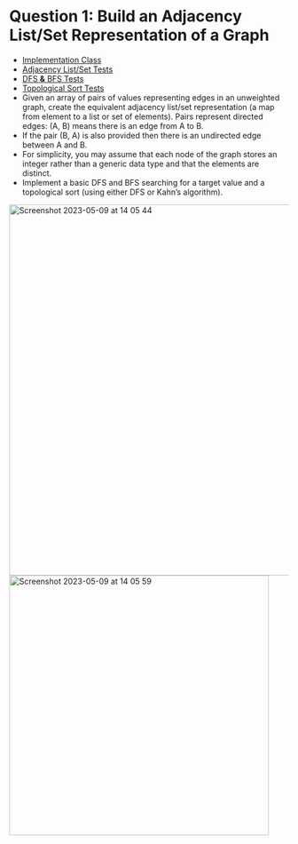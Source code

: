# Question 1: Build an Adjacency List/Set Representation of a Graph
- [Implementation Class](https://github.com/Uber-Career-Prep-2023/Uber-Career-Prep-Homework-Joseph-Borodach/blob/main/Assignment-3/AdjacencyList/src/main/java/career/prep/uber/AdjacencyList.java)
- [Adjacency List/Set Tests](https://github.com/Uber-Career-Prep-2023/Uber-Career-Prep-Homework-Joseph-Borodach/blob/main/Assignment-3/AdjacencyList/src/test/java/career/prep/uber/AdjacencyListTests.java)
- [DFS **&** BFS Tests](https://github.com/Uber-Career-Prep-2023/Uber-Career-Prep-Homework-Joseph-Borodach/blob/main/Assignment-3/AdjacencyList/src/test/java/career/prep/uber/GraphTraversalTests.java)
- [Topological Sort Tests](https://github.com/Uber-Career-Prep-2023/Uber-Career-Prep-Homework-Joseph-Borodach/blob/main/Assignment-3/AdjacencyList/src/test/java/career/prep/uber/TopologicalSortTests.java)
- Given an array of pairs of values representing edges in an unweighted graph, create the equivalent adjacency list/set representation (a map from element to a list or set of elements). Pairs represent directed edges: (A, B) means there is an edge from A to B. 
- If the pair (B, A) is also provided then there is an undirected edge between A and B. 
- For simplicity, you may assume that each node of the graph stores an integer rather than a generic data type and that the elements are distinct. 
- Implement a basic DFS and BFS searching for a target value and a topological sort (using either DFS or Kahn’s algorithm).
<img width="668" alt="Screenshot 2023-05-09 at 14 05 44" src="https://github.com/Uber-Career-Prep-2023/Uber-Career-Prep-Homework-Joseph-Borodach/assets/95253429/c33189d8-7bbb-44b2-b98d-be79f712dfef">
<img width="468" alt="Screenshot 2023-05-09 at 14 05 59" src="https://github.com/Uber-Career-Prep-2023/Uber-Career-Prep-Homework-Joseph-Borodach/assets/95253429/55383fe5-efa8-40a7-a813-8d3c811aadf7">
